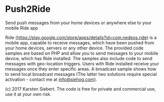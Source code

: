 # Push2Ride
Send push messages from your home devices or anywhere else to your mobile Ride app

Ride (https://play.google.com/store/apps/details?id=com.nedeos.ride) is a mobile app, capable to receive messages, which have been pushed from your home devices, servers or any other device. The provided code samples are based on PHP and allow you to send messages to your mobile device, which has Ride installed. The samples also include code to send messages with geo-location triggers. Users with Ride installed receive your messages once they enter specific areas. A broadcast sample shows how to send local broadcast messages (The latter two solutions require special activation - contact me at info@siehog.com).

(c) 2017 Karsten Siebert. The code is free for private and commercial use, use it at your own risk.
